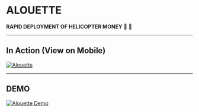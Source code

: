 # ALOUETTE
**RAPID DEPLOYMENT OF HELICOPTER MONEY** :helicopter: :money_with_wings: 
___
## In Action (View on Mobile)

[![Alouette](https://github.com/alouette-admin/alouette-app/blob/master/images/alouette.ico "Alouette Helicopter Money")](https://hellicopter.bubbleapps.io)
___
## DEMO

[![Alouette Demo](http://img.youtube.com/vi/BNF1fHBCGi0/0.jpg)](http://www.youtube.com/watch?v=BNF1fHBCGi0)
